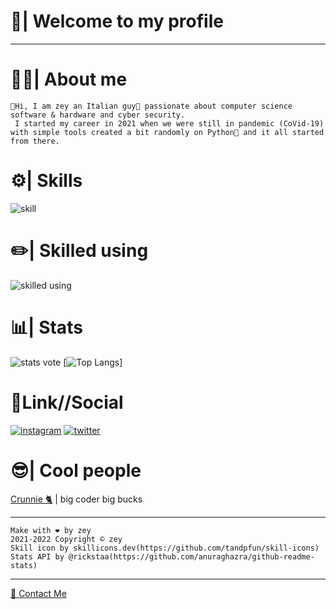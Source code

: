 

# 👋| Welcome to my profile #

- - - - 

# 👨‍💻| About me #
    👋Hi, I am zey an Italian guy🍕 passionate about computer science software & hardware and cyber security.
     I started my career in 2021 when we were still in pandemic (CoVid-19) with simple tools created a bit randomly on Python🐍 and it all started from there.

# ⚙️| Skills #
![skill](https://skillicons.dev/icons?i=html,css,js,py,php,dotnet,discord,bots)

# ✏️| Skilled using #
![skilled using](https://skillicons.dev/icons?i=linux,raspberrypi,visualstudio,vscode,unreal,unity,github,discord)

# 📊| Stats #
![stats vote](https://github-readme-stats.vercel.app/api?username=justsae&show_icons=true&theme=dark)
[![Top Langs](https://github-readme-stats.vercel.app/api/top-langs/?username=justsae&show_icons=true&theme=dark&layout=compact)]
# 🔗Link//Social #
[![instagram](https://skillicons.dev/icons?i=instagram&perline=1)](https://www.instagram.com/imgabb__/)
[![twitter](https://skillicons.dev/icons?i=twitter&perline=1)](https://twitter.com/saesweg)
# 😎| Cool people #
<p><a href="https://github.com/Crunnie">Crunnie 🐈</a> | big coder big bucks </p>

- - - - 

    Make with ❤️ by zey
    2021-2022 Copyright © zey
    Skill icon by skillicons.dev(https://github.com/tandpfun/skill-icons)
    Stats API by @rickstaa(https://github.com/anuraghazra/github-readme-stats)
- - - - 
<p><a href="mailto:contact@justsae.tk">📧 Contact Me</a>
